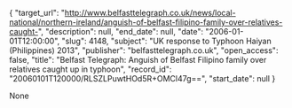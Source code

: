 {
  "target_url": "http://www.belfasttelegraph.co.uk/news/local-national/northern-ireland/anguish-of-belfast-filipino-family-over-relatives-caught-", 
  "description": null, 
  "end_date": null, 
  "date": "2006-01-01T12:00:00", 
  "slug": 4148, 
  "subject": "UK response to Typhoon Haiyan (Philippines) 2013", 
  "publisher": "belfasttelegraph.co.uk", 
  "open_access": false, 
  "title": "Belfast Telegraph: Anguish of Belfast Filipino family over relatives caught up in typhoon", 
  "record_id": "20060101T120000/RLSZLPuwtHOd5R+OMCl47g==", 
  "start_date": null
}

None